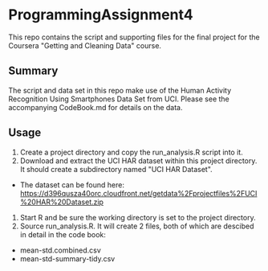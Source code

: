 # ProgrammingAssignment4

This repo contains the script and supporting files for the 
final project for the Coursera "Getting and Cleaning Data" course.

## Summary

The script and data set in this repo make use of the Human
Activity Recognition Using Smartphones Data Set from UCI.
Please see the accompanying CodeBook.md for details on the 
data.

## Usage

1. Create a project directory and copy the run_analysis.R script into it.
1. Download and extract the UCI HAR dataset within this project directory. It should create a subdirectory named "UCI HAR Dataset".
  * The dataset can be found here: https://d396qusza40orc.cloudfront.net/getdata%2Fprojectfiles%2FUCI%20HAR%20Dataset.zip
1. Start R and be sure the working directory is set to the project directory.
1. Source run_analysis.R. It will create 2 files, both of which are descibed in detail in the code book:
  * mean-std.combined.csv
  * mean-std-summary-tidy.csv

